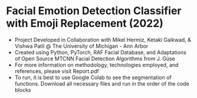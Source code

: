 # Facial Emotion Detection Classifier with Emoji Replacement (2022)
- Project Developed in Collaboration with Mikel Hermiz, Ketaki Gaikwad, & Vishwa Patil @ The University of Michigan - Ann Arbor
- Created using Python, PyTorch, RAF Facial Database, and Adaptations of Open Source MTCNN Facial Detection Algorithms from J. Güse
- For more information on methodology, technologies employed, and references, please visit Report.pdf
- To run, it is best to use Google Colab to see the segmentation of functions. Download all necessary files and run in the order of the code blocks
